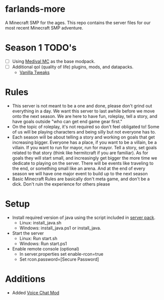 # farlands-more
A Minecraft SMP for the ages. This repo contains the server files for our most recent Minecraft SMP adventure.
# Season 1 TODO's
- [ ] Using [Medival MC](https://www.curseforge.com/minecraft/modpacks/medieval-mc-mmc4) as the base modpack.
- [ ] Additional qol (quality of life) plugins, mods, and datapacks.
	- [Vanilla Tweaks](https://vanillatweaks.net/picker/datapacks/)
# Rules
- This server is not meant to be a one and done, please don't grind out everything in a day. We want this server to last awhile before we move onto the next season. We are here to have fun, roleplay, tell a story, and have goals outside "who can get end game gear first."
- On the topic of roleplay, it's not required so don't feel obligated to! Some of us will be playing characters and being silly but not everyone has to.
- Each season will be about telling a story and working on goals that get increasing bigger. Everyone has a place, if you want to be a villain, be a villain. If you want to run for mayor, run for mayor. Tell a story, set goals related to that story (think like hermitcraft if you are familiar). As for goals they will start small, and increasingly get bigger the more time we dedicate to playing on the server. There will be events like traveling to the end, or something small like an arena. And at the end of every season we will have one major event to build up to the next season
- Basic Minecraft Rules are basically don't meta game, and don't be a dick. Don't ruin the experience for others please

# Setup
- Install required version of java using the script included in [server pack](https://www.curseforge.com/minecraft/modpacks/medieval-mc-mmc4/files/5950304).
    - Linux: install_java.sh
    - Windows: install_java.ps1 or install_java.
- Start the server
    - Linux: Run start.sh
    - Windows: Run start.ps1
- Enable remote console (optional)
    - In server.properties set enable-rcon=true
    - Set rcon.password=[Secure Password]
# Additions
- Added [Voice Chat Mod](https://www.curseforge.com/minecraft/mc-mods/simple-voice-chat/files/5907371/changelog)

